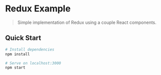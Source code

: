 # Redux Example

> Simple implementation of Redux using a couple React components.

## Quick Start

```bash
# Install dependencies
npm install

# Serve on localhost:3000
npm start
```
